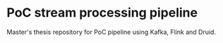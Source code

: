 # PoC stream processing pipeline
 Master's thesis repository for PoC pipeline using Kafka, Flink and Druid.
